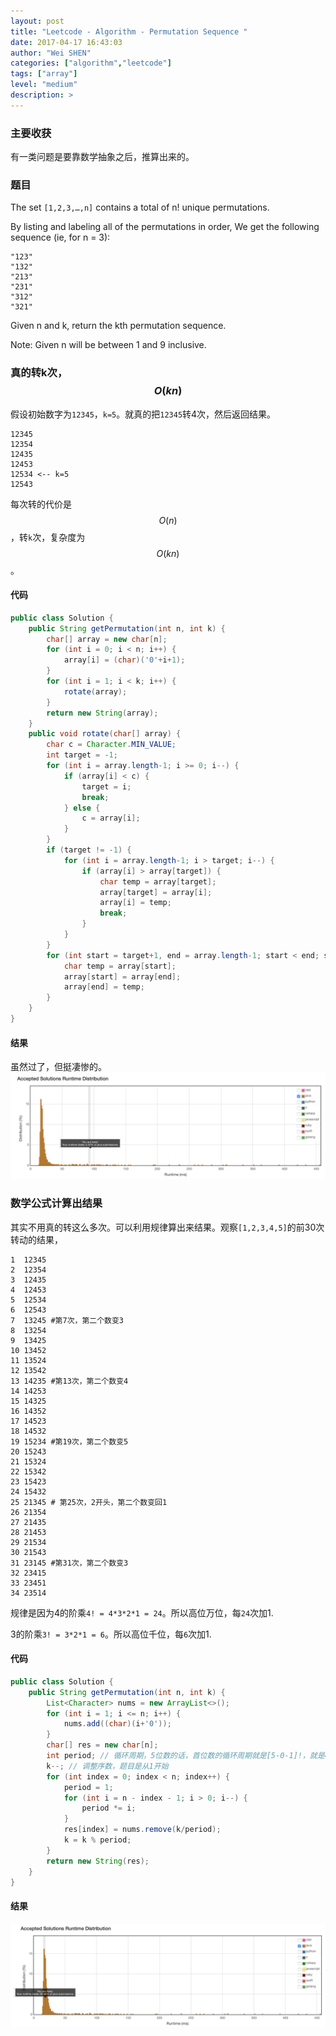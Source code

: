 ```yaml
---
layout: post
title: "Leetcode - Algorithm - Permutation Sequence "
date: 2017-04-17 16:43:03
author: "Wei SHEN"
categories: ["algorithm","leetcode"]
tags: ["array"]
level: "medium"
description: >
---
```


### 主要收获
有一类问题是要靠数学抽象之后，推算出来的。

### 题目
The set `[1,2,3,…,n]` contains a total of n! unique permutations.

By listing and labeling all of the permutations in order,
We get the following sequence (ie, for n = 3):
```
"123"
"132"
"213"
"231"
"312"
"321"
```
Given n and k, return the kth permutation sequence.

Note: Given n will be between 1 and 9 inclusive.

### 真的转k次，$$O(kn)$$
假设初始数字为`12345`，`k=5`。就真的把`12345`转4次，然后返回结果。
```
12345
12354
12435
12453
12534 <-- k=5
12543
```
每次转的代价是$$O(n)$$，转`k`次，复杂度为$$O(kn)$$。

#### 代码
```java
public class Solution {
    public String getPermutation(int n, int k) {
        char[] array = new char[n];
        for (int i = 0; i < n; i++) {
            array[i] = (char)('0'+i+1);
        }
        for (int i = 1; i < k; i++) {
            rotate(array);
        }
        return new String(array);
    }
    public void rotate(char[] array) {
        char c = Character.MIN_VALUE;
        int target = -1;
        for (int i = array.length-1; i >= 0; i--) {
            if (array[i] < c) {
                target = i;
                break;
            } else {
                c = array[i];
            }
        }
        if (target != -1) {
            for (int i = array.length-1; i > target; i--) {
                if (array[i] > array[target]) {
                    char temp = array[target];
                    array[target] = array[i];
                    array[i] = temp;
                    break;
                }
            }
        }
        for (int start = target+1, end = array.length-1; start < end; start++,end--) {
            char temp = array[start];
            array[start] = array[end];
            array[end] = temp;
        }
    }
}
```

#### 结果
虽然过了，但挺凄惨的。
![permutation-sequence-1](/images/leetcode/permutation-sequence-1.png)


### 数学公式计算出结果
其实不用真的转这么多次。可以利用规律算出来结果。观察`[1,2,3,4,5]`的前30次转动的结果，
```
1  12345
2  12354
3  12435
4  12453
5  12534
6  12543
7  13245 #第7次，第二个数变3
8  13254
9  13425
10 13452
11 13524
12 13542
13 14235 #第13次，第二个数变4
14 14253
15 14325
16 14352
17 14523
18 14532
19 15234 #第19次，第二个数变5
20 15243
21 15324
22 15342
23 15423
24 15432
25 21345 # 第25次，2开头，第二个数变回1
26 21354
27 21435
28 21453
29 21534
30 21543
31 23145 #第31次，第二个数变3
32 23415
33 23451
34 23514
```

规律是因为4的阶乘`4! = 4*3*2*1 = 24`。所以高位万位，每`24`次加1.

3的阶乘`3! = 3*2*1 = 6`。所以高位千位，每`6`次加1.



#### 代码
```java
public class Solution {
    public String getPermutation(int n, int k) {
        List<Character> nums = new ArrayList<>();
        for (int i = 1; i <= n; i++) {
            nums.add((char)(i+'0'));
        }
        char[] res = new char[n];
        int period; // 循环周期，5位数的话，首位数的循环周期就是[5-0-1]!，就是4的阶乘，等于24
        k--; // 调整序数，题目是从1开始
        for (int index = 0; index < n; index++) {
            period = 1;
            for (int i = n - index - 1; i > 0; i--) {
                period *= i;
            }
            res[index] = nums.remove(k/period);
            k = k % period;
        }
        return new String(res);
    }
}
```

#### 结果
![permutation-sequence-2](/images/leetcode/permutation-sequence-2.png)
